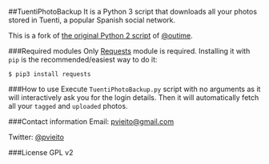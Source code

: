 ##TuentiPhotoBackup
It is a Python 3 script that downloads all your photos stored in Tuenti, a popular Spanish social network.

This is a fork of [the original Python 2 script](https://github.com/outime/tpb) of [@outime](http://twitter.com/outime).

###Required modules
Only [Requests](http://docs.python-requests.org/) module is required. Installing it with `pip` is the recommended/easiest way to do it: 

	$ pip3 install requests

###How to use
Execute `TuentiPhotoBackup.py` script with no arguments as it will interactively ask you for the login details. Then it will automatically fetch all your `tagged` and `uploaded` photos.

###Contact information
Email: pvieito@gmail.com

Twitter: [@pvieito](http://twitter.com/pvieito)

###License
GPL v2
